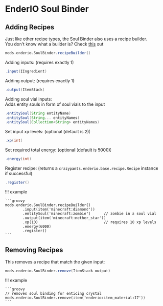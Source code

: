 # EnderIO Soul Binder

## Adding Recipes

Just like other recipe types, the Soul Binder also uses a recipe builder. <br>
You don't know what a builder is? Check [this](https://groovyscript-docs.readthedocs.io/en/latest/groovy/builder/) out

```groovy
mods.enderio.SoulBinder.recipeBuilder()
```

Adding inputs: (requires exactly 1)

```groovy
.input(IIngredient)
```

Adding output: (requires exactly 1)

```groovy
.output(ItemStack)
```

Adding soul vial inputs:<br>
Adds entity souls in form of soul vials to the input

```groovy
.entitySoul(String entityName)
.entitySoul(String... entityNames)
.entitySoul(Collection<String> entityNames)
```

Set input xp levels: (optional (default is 2))

```groovy
.xp(int)
```

Set required total energy: (optional (default is 5000))

```groovy
.energy(int)
```

Register recipe: (returns a `crazypants.enderio.base.recipe.Recipe` instance if successful)

```groovy
.register()
```

!!! example

    ```groovy
    mods.enderio.SoulBinder.recipeBuilder()
            .input(item('minecraft:diamond'))
            .entitySoul('minecraft:zombie')      // zombie in a soul vial
            .output(item('minecraft:nether_star'))
            .xp(10)                              // requires 10 xp levels
            .energy(6000)
            .register()
    ```

## Removing Recipes

This removes a recipe that match the given input:

```groovy
mods.enderio.SoulBinder.remove(ItemStack output)
```

!!! example

    ```groovy
    // removes soul binding for enticing crystal
    mods.enderio.SoulBinder.remove(item('enderio:item_material:17'))
    ```
